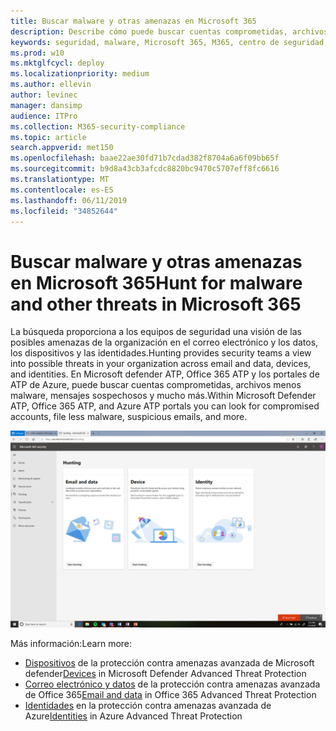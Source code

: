 ```yaml
---
title: Buscar malware y otras amenazas en Microsoft 365
description: Describe cómo puede buscar cuentas comprometidas, archivos menos malware, mensajes sospechosos y mucho más.
keywords: seguridad, malware, Microsoft 365, M365, centro de seguridad, búsqueda, caza, ATP de Microsoft defender, Office 365 ATP, ATP de Azure
ms.prod: w10
ms.mktglfcycl: deploy
ms.localizationpriority: medium
ms.author: ellevin
author: levinec
manager: dansimp
audience: ITPro
ms.collection: M365-security-compliance
ms.topic: article
search.appverid: met150
ms.openlocfilehash: baae22ae30fd71b7cdad382f8704a6a6f09bb65f
ms.sourcegitcommit: b9d8a43cb3afcdc8820bc9470c5707eff8fc6616
ms.translationtype: MT
ms.contentlocale: es-ES
ms.lasthandoff: 06/11/2019
ms.locfileid: "34852644"
---
```

# <a name="hunt-for-malware-and-other-threats-in-microsoft-365"></a><span data-ttu-id="fc6e3-104">Buscar malware y otras amenazas en Microsoft 365</span><span class="sxs-lookup"><span data-stu-id="fc6e3-104">Hunt for malware and other threats in Microsoft 365</span></span>

<span data-ttu-id="fc6e3-105">La búsqueda proporciona a los equipos de seguridad una visión de las posibles amenazas de la organización en el correo electrónico y los datos, los dispositivos y las identidades.</span><span class="sxs-lookup"><span data-stu-id="fc6e3-105">Hunting provides security teams a view into possible threats in your organization across email and data, devices, and identities.</span></span> <span data-ttu-id="fc6e3-106">En Microsoft defender ATP, Office 365 ATP y los portales de ATP de Azure, puede buscar cuentas comprometidas, archivos menos malware, mensajes sospechosos y mucho más.</span><span class="sxs-lookup"><span data-stu-id="fc6e3-106">Within Microsoft Defender ATP, Office 365 ATP, and Azure ATP portals you can look for compromised accounts, file less malware, suspicious emails, and more.</span></span>

![Página de búsqueda](./media/security-docs/hunt.png)

<span data-ttu-id="fc6e3-108">Más información:</span><span class="sxs-lookup"><span data-stu-id="fc6e3-108">Learn more:</span></span>

* <span data-ttu-id="fc6e3-109">[Dispositivos](https://docs.microsoft.com/windows/security/threat-protection/microsoft-defender-atp/advanced-hunting) de la protección contra amenazas avanzada de Microsoft defender</span><span class="sxs-lookup"><span data-stu-id="fc6e3-109">[Devices](https://docs.microsoft.com/windows/security/threat-protection/microsoft-defender-atp/advanced-hunting) in Microsoft Defender Advanced Threat Protection</span></span>
* <span data-ttu-id="fc6e3-110">[Correo electrónico y datos](https://docs.microsoft.com/en-us/office365/securitycompliance/office-365-atp) de la protección contra amenazas avanzada de Office 365</span><span class="sxs-lookup"><span data-stu-id="fc6e3-110">[Email and data](https://docs.microsoft.com/en-us/office365/securitycompliance/office-365-atp) in Office 365 Advanced Threat Protection</span></span>
* <span data-ttu-id="fc6e3-111">[Identidades](https://docs.microsoft.com/en-us/azure-advanced-threat-protection/investigate-a-user) en la protección contra amenazas avanzada de Azure</span><span class="sxs-lookup"><span data-stu-id="fc6e3-111">[Identities](https://docs.microsoft.com/en-us/azure-advanced-threat-protection/investigate-a-user) in Azure Advanced Threat Protection</span></span>

